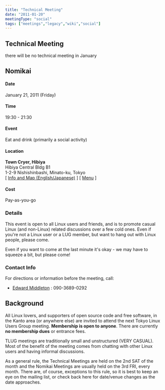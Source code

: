 ```yaml
---
title: "Technical Meeting"
date: "2011-01-20"
meetingType: "social"
tags: ["meetings","legacy","wiki","social"]
---
```


<h2 id="technical_meeting">Technical Meeting</h2>
<p>there will be no technical meeting in January</p>
<h2 id="nomikai">Nomikai</h2>
<h4 id="date">Date</h4>
<p>January 21, 2011 (Friday)</p>
<h4 id="time">Time</h4>
<p>19:30 - 21:30</p>
<h4 id="event">Event</h4>
<p>Eat and drink (primarily a social activity)</p>
<h4 id="location">Location</h4>
<p><strong>Town Cryer, Hibiya</strong><br />
Hibiya Central Bldg B1<br />
1-2-9 Nishishinbashi, Minato-ku, Tokyo<br />
[ <a href="http://www.towncryer.jp/TChibiya.html">Info and Map (English/Japanese)</a> ]
[ <a href="http://www.towncryer.jp/TCmenu.html">Menu</a> ]</p>
<h4 id="cost">Cost</h4>
<p>Pay-as-you-go</p>
<h3 id="details">Details</h3>
<p>This event is open to all Linux users and friends, and is to promote casual Linux (and non-Linux) related discussions over a few cold ones. Even if you're not a Linux user or a LUG member, but want to hang out with Linux people, please come.</p>
<p>Even if you want to come at the last minute it's okay - we may have to squeeze a bit, but please come!</p>
<h3 id="contact_info">Contact Info</h3>
<p>For directions or information before the meeting, call:</p>
<ul>
<li><a href="./Edward_Middleton">Edward Middleton</a> : 090-3689-0292</li>
</ul>

<h2 id="introduction">Background</h2>
<p>All Linux lovers, and supporters of open source code and free software, in the Kanto area (or anywhere else) are invited to attend the next Tokyo Linux Users Group meeting. <b>Membership is open to anyone</b>. There are currently <b>no membership dues</b> or entrance fees.</p>
<p>TLUG meetings are traditionally small and unstructured (VERY CASUAL). Most of the benefit of the meeting comes from chatting with other Linux users and having informal discussions.</p>
<p>As a general rule, the Technical Meetings are held on the 2nd SAT of the month and the Nomikai Meetings are usually held on the 3rd FRI, every month. There are, of course, exceptions to this rule, so it is best to keep an eye on the mailing list, or check back here for date/venue changes as the date approaches.</p>
